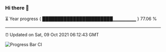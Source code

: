 ### Hi there 👋

⏳ Year progress { ███████████████████████▁▁▁▁▁▁▁ } 77.06 %

---

⏰ Updated on Sat, 09 Oct 2021 06:12:43 GMT

![Progress Bar CI](https://github.com/liununu/liununu/workflows/Progress%20Bar%20CI/badge.svg)
